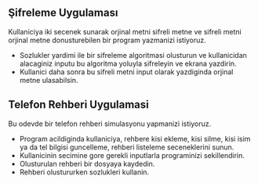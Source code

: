 ## Şifreleme Uygulaması
Kullaniciya iki secenek sunarak orjinal metni sifreli metne ve sifreli metni orjinal metne donusturebilen bir program yazmanizi istiyoruz. 
* Sozlukler yardimi ile bir sifreleme algoritmasi olusturun ve kullanicidan alacaginiz inputu bu algoritma yoluyla sifreleyin 
ve ekrana yazdirin.
* Kullanici daha sonra bu sifreli metni input olarak yazdiginda orjinal metne ulasabilsin.

## Telefon Rehberi Uygulamasi
Bu odevde bir telefon rehberi simulasyonu yapmanizi istiyoruz.
* Program acildiginda kullaniciya, rehbere kisi ekleme, kisi silme, kisi isim ya da tel bilgisi guncelleme, 
rehberi listeleme seceneklerini sunun.
* Kullanicinin secimine gore gerekli inputlarla programinizi sekillendirin.
* Olusturulan rehberi bir dosyaya kaydedin.
* Rehberi olustururken sozlukleri kullanin.

